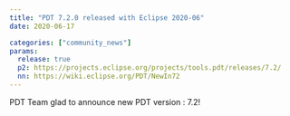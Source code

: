 ```yaml
---
title: "PDT 7.2.0 released with Eclipse 2020-06"
date: 2020-06-17

categories: ["community_news"]
params:
  release: true
  p2: https://projects.eclipse.org/projects/tools.pdt/releases/7.2/
  nn: https://wiki.eclipse.org/PDT/NewIn72
--- 
```

PDT Team glad to announce new PDT version : 7.2!
